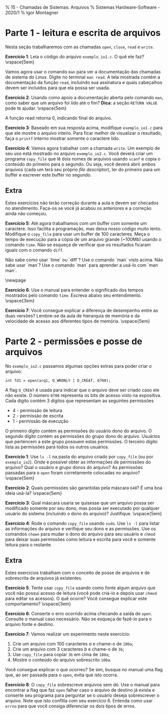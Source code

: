 % 15 - Chamadas de Sistemas: Arquivos
% Sistemas Hardware-Software - 2020/1
% Igor Montagner


# Parte 1 - leitura e escrita de arquivos

Nesta seção trabalharemos com as chamadas `open`, `close`, `read` e `write`.

**Exercício 1**: Leia o código do arquivo `exemplo_io1.c`. O quê ele faz? \vspace{5em}


Vamos agora usar o comando `man` para ver a documentação das chamadas de sistema do Linux. Digite no terminal `man read`. A tela mostrada contém a documentação da função `read`, incluindo sua assinatura e quais cabeçalhos devem ser incluídos para que ela possa ser usada.

**Exercício 2**: Usando como apoio a documentação aberta pelo comando `man`, como saber que um arquivo foi lido até o fim? **Dica**: a seção `RETURN VALUE` pode te ajudar. \vspace{5em}

A função read retorna 0, indicando final do arquivo.

**Exercício 3**: Baseado em sua resposta acima, modifique `exemplo_io1.c` para que ele mostre o arquivo inteiro. Para ficar melhor de visualizar o resultado, faça o `printf` interno mostrar somente o caractere lido.

**Exercício 4**: Vamos agora trabalhar com a chamada `write`. Um exemplo de seu uso está mostrado no arquivo `exemplo_io2.c`. Você deverá criar um programa `copy_file` que lê dois nomes de arquivos usando `scanf` e copia o conteúdo do primeiro para o segundo. Ou seja, você deverá abrir ambos arquivos (cada um terá seu próprio *file descriptor*), ler do primeiro para um buffer e escrever este buffer no segundo.

## Extra

Estes exercícios não terão correção durante a aula e devem ser checados no atendimento. Faça-os se você já acabou os anteriores e a correção ainda não começou.

**Exercício 5**: Até agora trabalhamos com um buffer com somente um caractere. Isso facilita a programação, mas deixa nosso código muito lento. Modifique o `copy_file` para usar um buffer de 100 caracteres. Meça o tempo de execução para a cópia de um arquivo grande (~100Mb) usando o comando `time`. Não se esqueça de verificar que os resultados ficaram iguais com o comando `diff`.

<div class="alert"> Não sabe como usar `time` ou `diff`? Use o comando `man` visto acima. Não sabe usar `man`? Use o comando `man` para aprender a usá-lo com `man man`.</div>

\newpage

**Exercício 6**: Use o manual para entender o significado dos tempos mostrados pelo comando `time`. Escreva abaixo seu entendimento. \vspace{3em}

**Exercício 7**: Você consegue explicar a diferença de desempenho entre as duas versões? Lembre-se da aula de hierarquia de memória e da velocidade de acesso aos diferentes tipos de memória. \vspace{5em}

# Parte 2 - permissões e posse de arquivos

No `exemplo_io2.c` passamos algumas opções extras para poder criar o arquivo:

~~~{.c}
int fd1 = open(arq1, O_WRONLY | O_CREAT, 0700);
~~~

A flag `O_CREAT` é usada para indicar que o arquivo deve ser criado caso ele não existe. O número `0700` representa os bits de acesso visto na expositiva. Cada dígito contém 3 dígitos que representam as seguintes permissões

* 4 - permissão de leitura
* 2 - permissão de escrita
* 1 - permissão de execução

O primeiro dígito contém as permissões do usuário dono do arquivo. O segundo dígito contém as permissões do grupo dono do arquivo. Usuários que pertencem a este grupo possuem estas permissões. O terceiro dígito lista as permissões para todos os outros usuários.

**Exercício 1**: Use `ls -l` na pasta do arquivo criado por `copy_file` (ou por `exemplo_io2`). Onde é possível obter as informações de permissões do arquivo? Qual o usuário e grupo donos do arquivo? As permissões passadas para o `open` foram corretamente colocadas no arquivo? \vspace{5em}

**Exercício 2**: Quais permissões são garantidas pela máscara `640`? É uma boa ideia usá-la? \vspace{5em}

**Exercício 3**: Qual máscara usaria se quisesse que um arquivo possa ser modificado somente por seu dono, mas possa ser executado por qualquer usuário do sistema (incluindo o dono do arquivo)? Justifique. \vspace{5em}

**Exercício 4**: Rode o comando `copy_file` usando `sudo`. Use `ls -l` para listar as informações do arquivo e verifique seu dono e as permissões. Use os comandos `chown` para mudar o dono do arquivo para seu usuário e `chmod` para deixar suas permissões como leitura e escrita para você e somente leitura para o restante.

## Extra

Estes exercícios trabalham com o conceito de posse de arquivos e de sobrescrita de arquivos já existentes.

**Exercício 5**: Tente usar `copy_file` usando como fonte algum arquivo que você não possui acesso de leitura (você pode criá-lo e depois usar `chmod` para editar os acessos). O quê ocorre? Você consegue explicar este comportamento? \vspace{3em}

**Exercício 6**: Conserte o erro ocorrido acima checando a saída de `open`. Consulte o manual caso necessário. Não se esqueça de fazê-lo para o arquivo fonte e destino.

**Exercício 7**: Vamos realizar um experimento neste exercício:

1. Crie um arquivo com 100 caracteres *a* e chame-o de `100a`;
1. Crie um arquivo com 3 caracteres *b* e chame-o de `3b`;
1. Use `copy_file` para copiar `3b` em cima de `100a`;
1. Mostre o conteúdo do arquivo sobrescrito `100a`.

Você consegue explicar o que ocorreu? Se sim, busque no manual uma flag que, ao ser passada para o `open`, evita que isto ocorra.

**Exercício 8**: O `copy_file` sobrescreve arquivos sem dó. Use o manual para encontrar a flag que faz `open` falhar caso o arquivo de destino já exista e conserte seu programa para perguntar se o usuário deseja sobrescrever o arquivo. Note que isto conflita com seu exercício 6. Entenda como usar `errno` para que você consiga diferenciar os dois tipos de erros.

